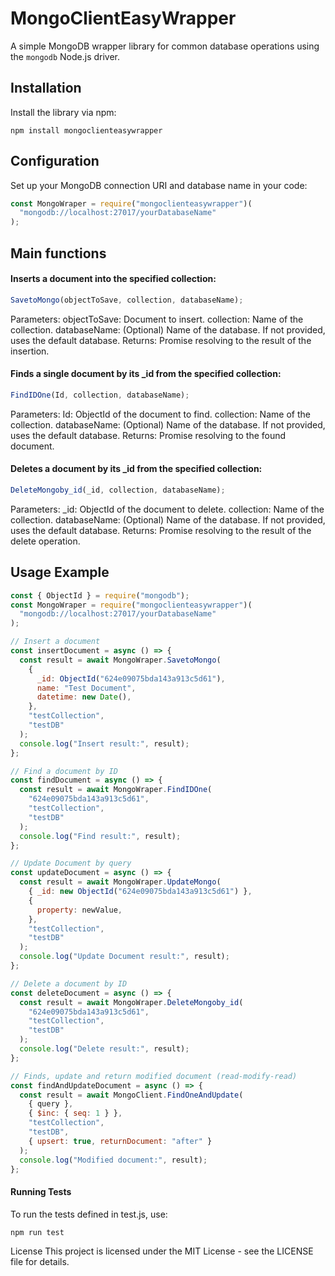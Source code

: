 # MongoClientEasyWrapper

A simple MongoDB wrapper library for common database operations using the `mongodb` Node.js driver.

## Installation

Install the library via npm:

    npm install mongoclienteasywrapper

## Configuration

Set up your MongoDB connection URI and database name in your code:

```js
const MongoWraper = require("mongoclienteasywrapper")(
  "mongodb://localhost:27017/yourDatabaseName"
);
```

## Main functions

#### Inserts a document into the specified collection:

```js
SavetoMongo(objectToSave, collection, databaseName);
```

Parameters:
objectToSave: Document to insert.
collection: Name of the collection.
databaseName: (Optional) Name of the database. If not provided, uses the default database.
Returns: Promise resolving to the result of the insertion.

#### Finds a single document by its \_id from the specified collection:

```js
FindIDOne(Id, collection, databaseName);
```

Parameters:
Id: ObjectId of the document to find.
collection: Name of the collection.
databaseName: (Optional) Name of the database. If not provided, uses the default database.
Returns: Promise resolving to the found document.

#### Deletes a document by its \_id from the specified collection:

```js
DeleteMongoby_id(_id, collection, databaseName);
```

Parameters:
\_id: ObjectId of the document to delete.
collection: Name of the collection.
databaseName: (Optional) Name of the database. If not provided, uses the default database.
Returns: Promise resolving to the result of the delete operation.

## Usage Example

```js
const { ObjectId } = require("mongodb");
const MongoWraper = require("mongoclienteasywrapper")(
  "mongodb://localhost:27017/yourDatabaseName"
);

// Insert a document
const insertDocument = async () => {
  const result = await MongoWraper.SavetoMongo(
    {
      _id: ObjectId("624e09075bda143a913c5d61"),
      name: "Test Document",
      datetime: new Date(),
    },
    "testCollection",
    "testDB"
  );
  console.log("Insert result:", result);
};

// Find a document by ID
const findDocument = async () => {
  const result = await MongoWraper.FindIDOne(
    "624e09075bda143a913c5d61",
    "testCollection",
    "testDB"
  );
  console.log("Find result:", result);
};

// Update Document by query
const updateDocument = async () => {
  const result = await MongoWraper.UpdateMongo(
    { _id: new ObjectId("624e09075bda143a913c5d61") },
    {
      property: newValue,
    },
    "testCollection",
    "testDB"
  );
  console.log("Update Document result:", result);
};

// Delete a document by ID
const deleteDocument = async () => {
  const result = await MongoWraper.DeleteMongoby_id(
    "624e09075bda143a913c5d61",
    "testCollection",
    "testDB"
  );
  console.log("Delete result:", result);
};

// Finds, update and return modified document (read-modify-read)
const findAndUpdateDocument = async () => {
  const result = await MongoClient.FindOneAndUpdate(
    { query },
    { $inc: { seq: 1 } },
    "testCollection",
    "testDB",
    { upsert: true, returnDocument: "after" }
  );
  console.log("Modified document:", result);
};
```

#### Running Tests

To run the tests defined in test.js, use:

```js
npm run test
```

License
This project is licensed under the MIT License - see the LICENSE file for details.
